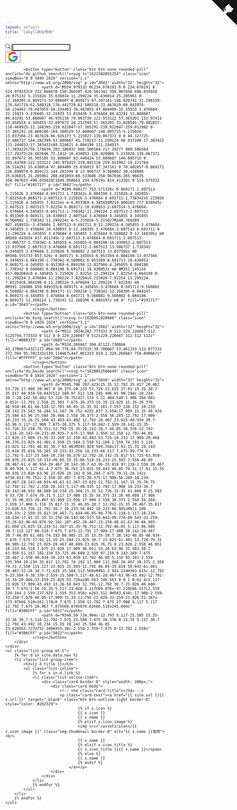 ```yaml
---
layout: default
title: "jekyll网址导航"
---
```

<a href="https://github.com/y377/Website_Navigation" class="github-corner" aria-label="View source on GitHub"><svg width="80" height="80" viewBox="0 0 250 250" style="fill:#151513; color:#fff; position: absolute; top: 0; border: 0; right: 0;" aria-hidden="true"><path d="M0,0 L115,115 L130,115 L142,142 L250,250 L250,0 Z"></path><path d="M128.3,109.0 C113.8,99.7 119.0,89.6 119.0,89.6 C122.0,82.7 120.5,78.6 120.5,78.6 C119.2,72.0 123.4,76.3 123.4,76.3 C127.3,80.9 125.5,87.3 125.5,87.3 C122.9,97.6 130.6,101.9 134.4,103.2" fill="currentColor" style="transform-origin: 130px 106px;" class="octo-arm"></path><path d="M115.0,115.0 C114.9,115.1 118.7,116.5 119.8,115.4 L133.7,101.6 C136.9,99.2 139.9,98.4 142.2,98.6 C133.8,88.0 127.5,74.4 143.8,58.0 C148.5,53.4 154.0,51.2 159.7,51.0 C160.3,49.4 163.2,43.6 171.4,40.1 C171.4,40.1 176.1,42.5 178.8,56.2 C183.1,58.6 187.2,61.8 190.9,65.4 C194.5,69.0 197.7,73.2 200.1,77.6 C213.8,80.2 216.3,84.9 216.3,84.9 C212.7,93.1 206.9,96.0 205.4,96.6 C205.1,102.4 203.0,107.8 198.3,112.5 C181.9,128.9 168.3,122.5 157.7,114.1 C157.9,116.9 156.7,120.9 152.7,124.9 L141.0,136.5 C139.8,137.7 141.6,141.9 141.8,141.8 Z" fill="currentColor" class="octo-body"></path></svg></a><style>.github-corner:hover .octo-arm{animation:octocat-wave 560ms ease-in-out}@keyframes octocat-wave{0%,100%{transform:rotate(0)}20%,60%{transform:rotate(-25deg)}40%,80%{transform:rotate(10deg)}}@media (max-width:500px){.github-corner:hover .octo-arm{animation:none}.github-corner .octo-arm{animation:octocat-wave 560ms ease-in-out}}</style>
<div class="container py-5 px-0">
    <div class="row">
        <div class="input-group">
            <span class="input-group-text text-success-emphasis"><svg xmlns="http://www.w3.org/2000/svg" width="16" height="16" fill="currentColor" class="bi bi-search" viewBox="0 0 16 16">
                    <path d="M11.742 10.344a6.5 6.5 0 1 0-1.397 1.398h-.001c.03.04.062.078.098.115l3.85 3.85a1 1 0 0 0 1.415-1.414l-3.85-3.85a1.007 1.007 0 0 0-.115-.1zM12 6.5a5.5 5.5 0 1 1-11 0 5.5 5.5 0 0 1 11 0z" />
                </svg></span>
            <input type="search" class="form-control shadow-none" id="search-bar-input" placeholder=" " autofocus="autofocus" onkeydown="on_enter_key()" autocomplete="off">
        </div>
        <div class="col text-center my-3">
            <button type="button" class="btn btn-none rounded-pill" onclick="do_google_search()"><svg t="1620051793831" class="icon" viewBox="0 0 1024 1024" version="1.1" xmlns="http://www.w3.org/2000/svg" p-id="1655" width="32" height="32">
                    <path d="M214.101333 512c0-32.512 5.546667-63.701333 15.36-92.928L57.173333 290.218667A491.861333 491.861333 0 0 0 4.693333 512c0 79.701333 18.858667 154.88 52.394667 221.610667l172.202667-129.066667A290.56 290.56 0 0 1 214.101333 512" fill="#FBBC05" p-id="1656"></path>
                    <path d="M516.693333 216.192c72.106667 0 137.258667 25.002667 188.458667 65.962667L854.101333 136.533333C763.349333 59.178667 646.997333 11.392 516.693333 11.392c-202.325333 0-376.234667 113.28-459.52 278.826667l172.373334 128.853333c39.68-118.016 152.832-202.88 287.146666-202.88" fill="#EA4335" p-id="1657"></path>
                    <path d="M516.693333 807.808c-134.357333 0-247.509333-84.864-287.232-202.88l-172.288 128.853333c83.242667 165.546667 257.152 278.826667 459.52 278.826667 124.842667 0 244.053333-43.392 333.568-124.757333l-163.584-123.818667c-46.122667 28.458667-104.234667 43.776-170.026666 43.776" fill="#34A853" p-id="1658"></path>
                    <path d="M1005.397333 512c0-29.568-4.693333-61.44-11.648-91.008H516.650667V614.4h274.602666c-13.696 65.962667-51.072 116.650667-104.533333 149.632l163.541333 123.818667c93.994667-85.418667 155.136-212.650667 155.136-375.850667" fill="#4285F4" p-id="1659"></path>
                </svg></button>

            <button type="button" class="btn btn-none rounded-pill" onclick="do_github_search()"><svg t="1621502855254" class="icon" viewBox="0 0 1049 1024" version="1.1" xmlns="http://www.w3.org/2000/svg" p-id="3041" width="32" height="32">
                    <path d="M524.979332 0C234.676191 0 0 234.676191 0 524.979332c0 232.068678 150.366597 428.501342 358.967656 498.035028 26.075132 5.215026 35.636014-11.299224 35.636014-25.205961 0-12.168395-0.869171-53.888607-0.869171-97.347161-146.020741 31.290159-176.441729-62.580318-176.441729-62.580318-23.467619-60.841976-58.234462-76.487055-58.234463-76.487055-47.804409-32.15933 3.476684-32.15933 3.476685-32.15933 53.019436 3.476684 80.83291 53.888607 80.83291 53.888607 46.935238 79.963739 122.553122 57.365291 152.97411 43.458554 4.345855-33.897672 18.252593-57.365291 33.028501-70.402857-116.468925-12.168395-239.022047-57.365291-239.022047-259.012982 0-57.365291 20.860106-104.300529 53.888607-140.805715-5.215026-13.037566-23.467619-66.926173 5.215027-139.067372 0 0 44.327725-13.906737 144.282399 53.888607 41.720212-11.299224 86.917108-17.383422 131.244833-17.383422s89.524621 6.084198 131.244833 17.383422C756.178839 203.386032 800.506564 217.29277 800.506564 217.29277c28.682646 72.1412 10.430053 126.029806 5.215026 139.067372 33.897672 36.505185 53.888607 83.440424 53.888607 140.805715 0 201.64769-122.553122 245.975415-239.891218 259.012982 19.121764 16.514251 35.636014 47.804409 35.636015 97.347161 0 70.402857-0.869171 126.898978-0.869172 144.282399 0 13.906737 9.560882 30.420988 35.636015 25.205961 208.601059-69.533686 358.967656-265.96635 358.967655-498.035028C1049.958663 234.676191 814.413301 0 524.979332 0z" fill="#191717" p-id="3042"></path>
                    <path d="M199.040177 753.571326c-0.869171 2.607513-5.215026 3.476684-8.691711 1.738342s-6.084198-5.215026-4.345855-7.82254c0.869171-2.607513 5.215026-3.476684 8.691711-1.738342s5.215026 5.215026 4.345855 7.82254z m-6.953369-4.345856M219.900283 777.038945c-2.607513 2.607513-7.82254 0.869171-10.430053-2.607514-3.476684-3.476684-4.345855-8.691711-1.738342-11.299224 2.607513-2.607513 6.953369-0.869171 10.430053 2.607514 3.476684 4.345855 4.345855 9.560882 1.738342 11.299224z m-5.215026-5.215027M240.760389 807.459932c-3.476684 2.607513-8.691711 0-11.299224-4.345855-3.476684-4.345855-3.476684-10.430053 0-12.168395 3.476684-2.607513 8.691711 0 11.299224 4.345855 3.476684 4.345855 3.476684 9.560882 0 12.168395z m0 0M269.443034 837.011749c-2.607513 3.476684-8.691711 2.607513-13.906737-1.738342-4.345855-4.345855-6.084198-10.430053-2.607513-13.037566 2.607513-3.476684 8.691711-2.607513 13.906737 1.738342 4.345855 3.476684 5.215026 9.560882 2.607513 13.037566z m0 0M308.555733 853.526c-0.869171 4.345855-6.953369 6.084198-13.037566 4.345855-6.084198-1.738342-9.560882-6.953369-8.691711-10.430053 0.869171-4.345855 6.953369-6.084198 13.037566-4.345855 6.084198 1.738342 9.560882 6.084198 8.691711 10.430053z m0 0M351.145116 857.002684c0 4.345855-5.215026 7.82254-11.299224 7.82254-6.084198 0-11.299224-3.476684-11.299224-7.82254s5.215026-7.82254 11.299224-7.82254c6.084198 0 11.299224 3.476684 11.299224 7.82254z m0 0M391.126986 850.049315c0.869171 4.345855-3.476684 8.691711-9.560882 9.560882-6.084198 0.869171-11.299224-1.738342-12.168395-6.084197-0.869171-4.345855 3.476684-8.691711 9.560881-9.560882 6.084198-0.869171 11.299224 1.738342 12.168396 6.084197z m0 0" fill="#191717" p-id="3043"></path>
                </svg></button>
            <button type="button" class="btn btn-none rounded-pill" onclick="do_bing_search()"><svg t="1620051828606" class="icon" viewBox="0 0 1024 1024" version="1.1" xmlns="http://www.w3.org/2000/svg" p-id="2602" width="32" height="32">
                    <path d="M512 1024c282.773333 0 512-229.226667 512-512S794.773333 0 512 0 0 229.226667 0 512s229.226667 512 512 512z" fill="#008373" p-id="2603"></path>
                    <path d="M324.266667 204.8l122.730666 43.178667v432l172.864-99.776-84.757333-39.786667-53.461333-133.077333 272.384 95.701333v139.114667L447.061333 819.2 324.266667 750.890667z" fill="#FFFFFF" p-id="2604"></path>
                </svg></button>
            <button type="button" class="btn btn-none rounded-pill" onclick="do_baidu_search()"><svg t="1620052506649" class="icon" viewBox="0 0 1024 1024" version="1.1" xmlns="http://www.w3.org/2000/svg" p-id="5010" width="32" height="32">
                    <path d="M345.706 297.423c15.35 12.792 35.817 20.467 53.726 17.908 20.467 0 38.375-10.233 53.725-23.025 17.91-15.35 30.7-35.817 40.934-58.842C512 189.97 512 136.245 496.65 90.194c-10.234-30.7-28.142-58.842-53.726-76.75C427.574 3.21 404.548-1.906 384.081 0.652c-12.791 2.558-25.583 7.675-38.375 15.35-23.025 15.35-38.376 40.934-48.61 66.518-12.791 46.05-15.35 92.101-2.557 138.152 10.233 28.142 25.583 56.284 51.167 76.75z m255.837 2.558c17.909 15.35 40.934 25.584 63.96 25.584 20.466 2.558 38.375-2.558 56.283-12.792 17.909-10.233 33.26-25.584 43.493-43.492 12.792-20.467 23.025-40.934 30.7-63.96 5.117-17.908 7.675-38.375 5.117-58.842-2.559-28.142-15.35-53.726-33.259-76.751-12.792-15.35-28.142-30.7-46.05-38.376-12.792-5.116-28.143-10.233-40.935-7.675-17.908 2.559-33.258 12.792-46.05 23.026-17.909 15.35-33.259 33.258-43.493 53.725-10.233 17.909-20.466 38.376-23.025 61.401-2.558 25.584-2.558 51.168 2.559 74.193 5.116 23.025 12.791 46.05 30.7 63.96zM245.929 509.768c17.91-15.35 28.143-35.818 35.818-56.285 10.233-33.258 10.233-66.517 7.675-99.776 0-12.792-5.117-25.584-10.234-38.376-12.792-28.142-35.817-53.725-63.959-69.076-23.025-10.233-46.05-15.35-66.518-10.233-25.583 2.558-46.05 20.467-61.4 40.934-20.467 28.142-30.7 63.96-35.818 97.218-2.558 20.467 0 40.934 5.117 61.4 7.675 30.701 23.025 58.843 46.05 79.31 17.91 15.35 40.935 23.026 63.96 23.026 28.142 0 56.284-7.675 79.31-28.142z m736.811-76.752c-2.558-20.467-7.675-38.375-17.908-56.284-10.234-20.467-28.143-40.934-48.61-51.167-23.025-12.792-51.167-15.35-76.75-12.792-12.792 2.558-28.143 5.117-40.935 12.792-17.908 10.233-30.7 28.142-40.933 48.609-10.234 25.584-15.35 53.726-15.35 81.868 0 25.583 0 53.726 7.674 79.31 5.117 17.908 15.35 38.375 33.26 48.608 17.908 15.35 40.933 20.467 63.959 23.026 17.908 2.558 38.375 2.558 56.284-2.559 17.908-5.116 35.817-15.35 46.05-30.7 12.792-15.35 20.467-35.817 23.026-53.726 12.792-30.7 10.233-58.842 10.233-86.985zM911.106 819.33c-2.559-35.817-20.467-71.634-46.05-99.776-5.118-5.117-10.234-10.234-17.91-15.35-33.258-28.142-66.517-58.843-99.776-89.543-33.259-33.26-63.96-69.076-92.101-107.452-20.467-33.259-48.61-63.96-86.985-81.868-23.025-10.233-51.167-15.35-76.751-12.792-46.05 5.117-86.985 30.7-115.127 66.518-7.675 7.675-12.791 17.909-17.908 28.142-20.467 30.7-46.05 61.401-74.193 86.985-15.35 15.35-30.7 28.142-46.05 40.934-7.676 7.675-17.91 15.35-25.584 23.025-30.7 23.025-61.401 53.726-79.31 86.985-12.792 23.025-20.467 48.609-23.025 76.75 0 23.026 2.558 46.051 10.233 66.518 7.675 23.026 17.909 46.051 33.26 63.96 25.583 30.7 63.958 51.167 102.334 53.725 48.609 2.559 97.218 0 143.269-7.675 20.467-2.558 40.934-10.233 63.959-12.792 46.05-5.116 92.101-2.558 135.594 10.234 35.817 12.792 74.192 17.909 112.568 20.467 38.375 2.558 79.31-2.558 115.127-23.025 25.583-12.792 46.05-35.818 58.842-61.401 20.467-33.26 30.7-71.635 25.584-112.569zM481.3 924.224H363.615c-12.792 0-25.584 0-38.376-2.559-25.584-5.117-48.61-20.467-63.96-43.492-12.791-15.35-20.466-33.259-23.025-53.726a246.563 246.563 0 0 1 0-61.4c5.117-23.026 17.909-43.493 33.26-58.843 12.791-12.792 30.7-23.026 48.608-30.7 7.675-2.56 15.35-5.117 23.026-5.117h69.076v-97.219h66.517c2.559 120.244 2.559 237.929 2.559 353.056z m263.512 0H583.634c-17.908-2.559-33.258-7.676-46.05-17.909-15.35-12.792-23.026-33.259-23.026-51.167v-173.97h66.518v161.178c0 7.675 2.558 12.792 7.675 17.908 5.117 5.117 12.792 7.675 20.467 7.675h69.076V678.62h66.518v245.604z" fill="#306CFF" p-id="5011"></path>
                    <path d="M340.59 734.904c-12.793 5.117-25.585 15.35-33.26 30.7-5.116 12.792-7.675 25.584-7.675 38.376 0 15.35 5.117 30.7 12.792 43.492 10.234 15.35 28.142 25.584 46.05 23.026h53.727V732.346H353.38c-2.558-2.559-7.675 0-12.792 2.558z" fill="#306CFF" p-id="5012"></path>
                </svg></button>
        </div>
    </div>
    <ul class="list-group mt-5">
        {% for d in site.data.nav %}
        <li class="list-group-item">
            <h3>{{ d.title }}</h3>
            <ul class="list-inline">
                {% for x in d.link %}
                <li class="list-inline-item">
                    <div class="card border-0" style="width: 200px;">
                        <div class="card-body">
                            <!-- <h4 class="card-title"></h4> -->
                            <p class="card-text"><a href="{{ site.ssl }}{{ x.url }}" target="_blank" class="btn btn-outline-light border-0" style="color: #202329">
                                    {% if x.icon %}
                                    {{ x.icon }}
                                    {{ x.name }}
                                    {% elsif x.icon_image %}
                                    <img src="/assets/icons/{{ x.icon_image }}" class="img-thumbnail border-0" alt="{{ x.name }}官网"><br>
                                    {{ x.name }}
                                    {% elsif x.icon_title %}
                                    {{ x.icon_title }}{{ x.name }}</span>
                                    {% else %}
                                    {{ x.name }}
                                    {% endif %}
                                </a></p>
                        </div>
                    </div>
                </li>
                {% endfor %}
            </ul>
        </li>
        {% endfor %}
    </ul>
</div>
